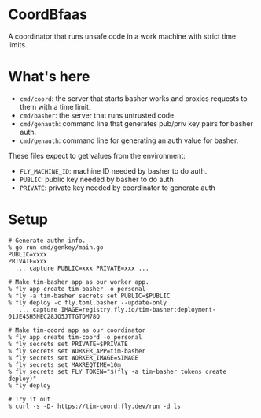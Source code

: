 # CoordBfaas

A coordinator that runs unsafe code in a work machine with strict time limits.

# What's here

- `cmd/coord`: the server that starts basher works and proxies requests to them with a time limit.
- `cmd/basher`: the server that runs untrusted code.
- `cmd/genauth`: command line that generates pub/priv key pairs for basher auth.
- `cmd/genauth`: command line for generating an auth value for basher.

These files expect to get values from the environment:

- `FLY_MACHINE_ID`: machine ID needed by basher to do auth.
- `PUBLIC`: public key needed by basher to do auth
- `PRIVATE`: private key needed by coordinator to generate auth

# Setup

```
# Generate authn info.
% go run cmd/genkey/main.go
PUBLIC=xxxx
PRIVATE=xxx
  ... capture PUBLIC=xxx PRIVATE=xxx ...

# Make tim-basher app as our worker app.
% fly app create tim-basher -o personal
% fly -a tim-basher secrets set PUBLIC=$PUBLIC
% fly deploy -c fly.toml.basher --update-only
   ... capture IMAGE=registry.fly.io/tim-basher:deployment-01JE4SH5NEC28JQ5JTTGTQM78Q

# Make tim-coord app as our coordinator
% fly app create tim-coord -o personal
% fly secrets set PRIVATE=$PRIVATE
% fly secrets set WORKER_APP=tim-basher
% fly secrets set WORKER_IMAGE=$IMAGE
% fly secrets set MAXREQTIME=10m
% fly secrets set FLY_TOKEN="$(fly -a tim-basher tokens create deploy)"
% fly deploy

# Try it out
% curl -s -D- https://tim-coord.fly.dev/run -d ls
```
